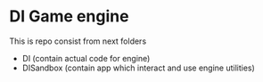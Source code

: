 # DI Game engine

This is repo consist from next folders
* DI (contain actual code for engine)
* DISandbox (contain app which interact and use engine utilities)